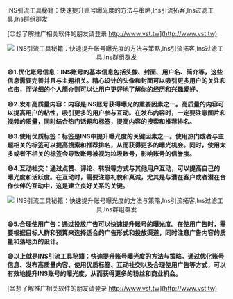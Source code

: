 INS引流工具秘籍：快速提升账号曝光度的方法与策略,Ins引流拓客,Ins过滤工具,Ins群组群发

[😍想了解推广相关软件的朋友请登录 http://www.vst.tw](http://www.vst.tw)

 <center><img src="https://vst.tw/MP4/tuiguang/png/0.png" alt="INS引流工具秘籍：快速提升账号曝光度的方法与策略,Ins引流拓客,Ins过滤工具,Ins群组群发"></center>

**😄1.优化账号信息：INS账号的基本信息包括头像、封面、用户名、简介等，这些信息需要完善并且与主题相关。精心设计的头像和封面可以吸引更多用户的关注和点击，而详细的个人简介则可以让用户更好地了解你的经历和兴趣爱好。**

**😄2.发布高质量内容：内容是INS账号获得曝光的重要因素之一。高质量的内容可以提高用户的粘性，吸引更多的用户参与互动。在发布内容时，一定要注意图片和视频的质量，同时结合热门话题和标签，提高内容的搜索和推荐排名。**

**😄3.使用优质标签：标签是INS中提升曝光度的关键因素之一。使用热门或者与主题相关的标签可以提高搜索和推荐排名，从而获得更多的曝光机会。同时，使用太多或者不相关的标签会导致账号被视为垃圾账号，影响账号的信誉度。**

**😄4.互动社交：通过点赞、评论、转发等方式与其他用户互动，可以提高自己的曝光度和活跃度。在互动时，需要注意礼貌和真诚，尤其是与潜在客户或者潜在合作伙伴的互动中，这是建立良好关系的关键。**

 <center><img src="https://vst.tw/MP4/tuiguang/png/4.png" alt="INS引流工具秘籍：快速提升账号曝光度的方法与策略,Ins引流拓客,Ins过滤工具,Ins群组群发"></center>

**😄5.合理使用广告：通过投放广告可以快速提升账号的曝光度。在使用广告时，需要根据目标人群和预算来选择适合的广告形式和投放渠道，同时注意广告内容的质量和落地页的设计。**

**😄以上就是INS引流工具秘籍：快速提升账号曝光度的方法与策略。通过优化账号信息、发布高质量内容、使用优质标签、互动社交以及合理使用广告等方式，可以有效地提升INS账号的曝光度，从而获得更多的粉丝和商业机会。**

[😍想了解推广相关软件的朋友请登录 http://www.vst.tw](http://www.vst.tw)



